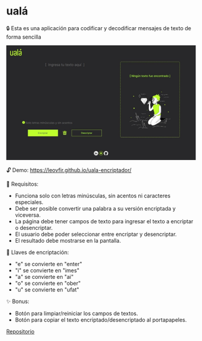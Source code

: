 # ualá

🔒 Esta es una aplicación para codificar y decodificar mensajes de texto de forma sencilla 

![UI](./src/img/preview.jpeg)

🔓 Demo: https://leovfir.github.io/uala-encriptador/

🔐 Requisitos:
- Funciona solo con letras minúsculas, sin acentos ni caracteres especiales.
- Debe ser posible convertir una palabra a su versión encriptada y viceversa.
- La página debe tener campos de texto para ingresar el texto a encriptar o desencriptar.
- El usuario debe poder seleccionar entre encriptar y desencriptar.
- El resultado debe mostrarse en la pantalla.

🔑 Llaves de encriptación:
- "e" se convierte en "enter"
- "i" se convierte en "imes"
- "a" se convierte en "ai"
- "o" se convierte en "ober"
- "u" se convierte en "ufat"

✨ Bonus:
- Botón para limpiar/reiniciar los campos de textos.
- Botón para copiar el texto encriptado/desencriptado al portapapeles.

[Repositorio](https://github.com/leovfir/uala-encriptador)